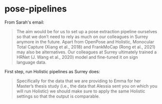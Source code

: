 # pose-pipelines

From Sarah's email:

>  The aim would be for us to set up a pose extraction pipeline ourselves so that we don’t need to rely as much on our colleagues in Surrey anymore in the future. Apart from OpenPose and Holistic, Monocular Total Capture (Xiang et al., 2018) and FrankMoCap (Rong et al., 2021) may also be alternatives. Our colleagues at Surrey ultimately trained a HRNet (J. Wang et al., 2020) model and fine-tuned it on sign language data. 

First step, run Holistic pipelines as Surrey does:

> Specifically for the data that we are providing to Emma for her Master’s thesis study (i.e., the data that Alessia sent you on which you will run Holistic) we should make sure to apply the same Holistic settings so that the output is comparable. 
